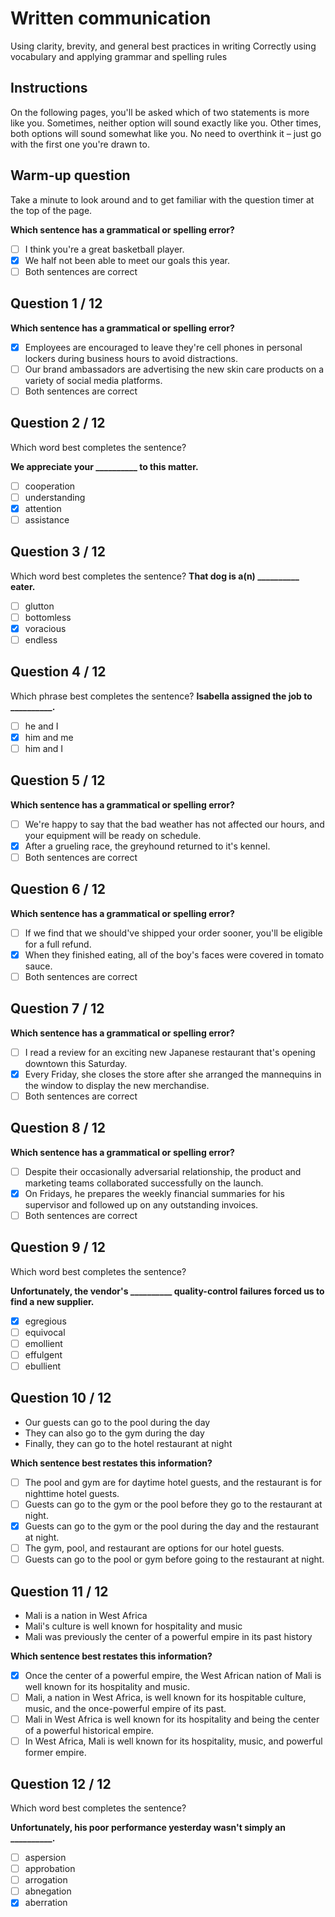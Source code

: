 # Written communication
Using clarity, brevity, and general best practices in writing Correctly using vocabulary and applying grammar and spelling rules

## Instructions
On the following pages, you'll be asked which of two statements is more like you.
Sometimes, neither option will sound exactly like you. Other times, both options will sound somewhat like you. No need to overthink it – just go with the first one you're drawn to.

## Warm-up question
Take a minute to look around and to get familiar with the question timer at the top of the page.

**Which sentence has a grammatical or spelling error?**
- [ ] I think you're a great basketball player.
- [x] We half not been able to meet our goals this year.
- [ ] Both sentences are correct

## Question 1 / 12
**Which sentence has a grammatical or spelling error?**
- [x] Employees are encouraged to leave they're cell phones in personal lockers during business hours to avoid distractions.
- [ ] Our brand ambassadors are advertising the new skin care products on a variety of social media platforms.
- [ ] Both sentences are correct

## Question 2 / 12
Which word best completes the sentence?

**We appreciate your __________ to this matter.**
- [ ] cooperation
- [ ] understanding
- [x] attention
- [ ] assistance

## Question 3 / 12
Which word best completes the sentence?
**That dog is a(n) __________ eater.**
- [ ] glutton
- [ ] bottomless
- [x] voracious
- [ ] endless

## Question 4 / 12
Which phrase best completes the sentence?
**Isabella assigned the job to __________.**
- [ ] he and I
- [x] him and me
- [ ] him and I

## Question 5 / 12
**Which sentence has a grammatical or spelling error?**
- [ ] We're happy to say that the bad weather has not affected our hours, and your equipment will be ready on schedule.
- [x] After a grueling race, the greyhound returned to it's kennel.
- [ ] Both sentences are correct

## Question 6 / 12
**Which sentence has a grammatical or spelling error?**
- [ ] If we find that we should've shipped your order sooner, you'll be eligible for a full refund.
- [x] When they finished eating, all of the boy's faces were covered in tomato sauce.
- [ ] Both sentences are correct

## Question 7 / 12
**Which sentence has a grammatical or spelling error?**
- [ ] I read a review for an exciting new Japanese restaurant that's opening downtown this Saturday.
- [x] Every Friday, she closes the store after she arranged the mannequins in the window to display the new merchandise.
- [ ] Both sentences are correct

## Question 8 / 12
**Which sentence has a grammatical or spelling error?**
- [ ] Despite their occasionally adversarial relationship, the product and marketing teams collaborated successfully on the launch.
- [x] On Fridays, he prepares the weekly financial summaries for his supervisor and followed up on any outstanding invoices.
- [ ] Both sentences are correct

## Question 9 / 12
Which word best completes the sentence?

**Unfortunately, the vendor's __________ quality-control failures forced us to find a new supplier.**
- [x] egregious
- [ ] equivocal
- [ ] emollient
- [ ] effulgent
- [ ] ebullient

## Question 10 / 12
- Our guests can go to the pool during the day
- They can also go to the gym during the day
- Finally, they can go to the hotel restaurant at night

**Which sentence best restates this information?**
- [ ] The pool and gym are for daytime hotel guests, and the restaurant is for nighttime hotel guests.
- [ ] Guests can go to the gym or the pool before they go to the restaurant at night.
- [x] Guests can go to the gym or the pool during the day and the restaurant at night.
- [ ] The gym, pool, and restaurant are options for our hotel guests.
- [ ] Guests can go to the pool or gym before going to the restaurant at night.

## Question 11 / 12
- Mali is a nation in West Africa
- Mali's culture is well known for hospitality and music
- Mali was previously the center of a powerful empire in its past history

**Which sentence best restates this information?**
- [x] Once the center of a powerful empire, the West African nation of Mali is well known for its hospitality and music.
- [ ] Mali, a nation in West Africa, is well known for its hospitable culture, music, and the once-powerful empire of its past.
- [ ] Mali in West Africa is well known for its hospitality and being the center of a powerful historical empire.
- [ ] In West Africa, Mali is well known for its hospitality, music, and powerful former empire.

## Question 12 / 12
Which word best completes the sentence?

**Unfortunately, his poor performance yesterday wasn't simply an __________.**
- [ ] aspersion
- [ ] approbation
- [ ] arrogation
- [ ] abnegation
- [x] aberration